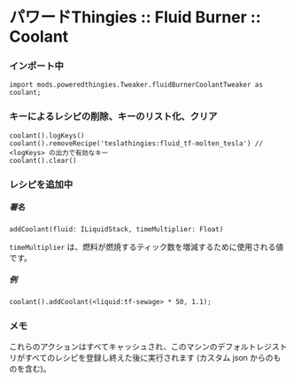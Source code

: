 # パワードThingies :: Fluid Burner :: Coolant

### インポート中

```zenscript
import mods.poweredthingies.Tweaker.fluidBurnerCoolantTweaker as coolant;
```

### キーによるレシピの削除、キーのリスト化、クリア

```zenscript
coolant().logKeys()
coolant().removeRecipe('teslathingies:fluid_tf-molten_tesla') // <logKeys> の出力で有効なキー
coolant().clear()
```

### レシピを追加中

##### 署名

```zenscript
addCoolant(fluid: ILiquidStack, timeMultiplier: Float)
```

`timeMultiplier` は、燃料が燃焼するティック数を増減するために使用される値です。

##### 例

```zenscript
coolant().addCoolant(<liquid:tf-sewage> * 50, 1.1);
```

### メモ

これらのアクションはすべてキャッシュされ、このマシンのデフォルトレジストリがすべてのレシピを登録し終えた後に実行されます (カスタム json からのものを含む)。